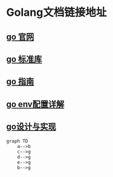 # Golang文档链接地址

## [go 官网](https://go.dev/doc/)

## [go 标准库](https://studygolang.com/pkgdoc)

## [go 指南](https://tour.go-zh.org/methods/11)

## [go env配置详解](https://github.com/goproxyio/goproxy.io/blob/master/content/zh/docs/GOPRIVATE-env.md)

## [go设计与实现](https://draveness.me/golang/)


```mermaid
graph TD
    a-->b
    c-->g
    d-->g
    e-->g
    b-->g

```